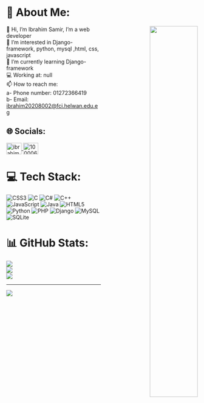 # 💫 About Me:
<picture align="right"  width="53.5%">
  <source media="(prefers-color-scheme: dark)" srcset="https://user-images.githubusercontent.com/29340294/150726291-afd08470-3b21-4df6-8173-293ece555d4f.gif"   width="35%" height="35%">
  <img  align="right"   alt="" src=""   width="50%" height="50%">
</picture>

👋 Hi, I’m Ibrahim Samir, I’m a web developer<br>👀 I’m interested in Django-framework, python, mysql ,html, css, javascript<br>🌱 I’m currently learning Django-framework<br> 💻  Working at: null<br>📫 How to reach me:<br>a- Phone number: 01272366419<br>b- Email: ibrahim20208002@fci.helwan.edu.eg

## 🌐 Socials: 
<a href="https://linkedin.com/in/ibrahim-samir-01217721a" rel="nofollow">
  <img align="center" src="https://raw.githubusercontent.com/rahuldkjain/github-profile-readme-generator/master/src/images/icons/Social/linked-in-alt.svg" alt="ibrahim-samir-01217721a" height="30" width="40" style="max-width: 100%;">
</a>

<a href="https://fb.com/100006888245721" rel="nofollow">
  <img align="center" src="https://raw.githubusercontent.com/rahuldkjain/github-profile-readme-generator/master/src/images/icons/Social/facebook.svg" alt="100006888245721" height="30" width="40" style="max-width: 100%;">
</a>

# 💻 Tech Stack:
![CSS3](https://img.shields.io/badge/css3-%231572B6.svg?style=flat&logo=css3&logoColor=white) ![C](https://img.shields.io/badge/c-%2300599C.svg?style=flat&logo=c&logoColor=white) ![C#](https://img.shields.io/badge/c%23-%23239120.svg?style=flat&logo=c-sharp&logoColor=white) ![C++](https://img.shields.io/badge/c++-%2300599C.svg?style=flat&logo=c%2B%2B&logoColor=white) ![JavaScript](https://img.shields.io/badge/javascript-%23323330.svg?style=flat&logo=javascript&logoColor=%23F7DF1E) ![Java](https://img.shields.io/badge/java-%23ED8B00.svg?style=flat&logo=java&logoColor=white) ![HTML5](https://img.shields.io/badge/html5-%23E34F26.svg?style=flat&logo=html5&logoColor=white) ![Python](https://img.shields.io/badge/python-3670A0?style=flat&logo=python&logoColor=ffdd54) ![PHP](https://img.shields.io/badge/php-%23777BB4.svg?style=flat&logo=php&logoColor=white) ![Django](https://img.shields.io/badge/django-%23092E20.svg?style=flat&logo=django&logoColor=white) ![MySQL](https://img.shields.io/badge/mysql-%2300f.svg?style=flat&logo=mysql&logoColor=white) ![SQLite](https://img.shields.io/badge/sqlite-%2307405e.svg?style=flat&logo=sqlite&logoColor=white)
# 📊 GitHub Stats:
![](https://github-readme-stats.vercel.app/api?username=ibrahimsamir0&theme=highcontrast&hide_border=false&include_all_commits=false&count_private=false)<br>
![](https://github-readme-streak-stats.herokuapp.com/?user=ibrahimsamir0&theme=highcontrast&hide_border=false)<br/>
![](https://github-readme-stats.vercel.app/api/top-langs/?username=ibrahimsamir0&theme=highcontrast&hide_border=false&include_all_commits=false&count_private=false&layout=compact)

---


[![](https://visitcount.itsvg.in/api?id=ibrahimsamir0&icon=0&color=0)](https://visitcount.itsvg.in)

<!-- Proudly created with GPRM ( https://gprm.itsvg.in ) -->
